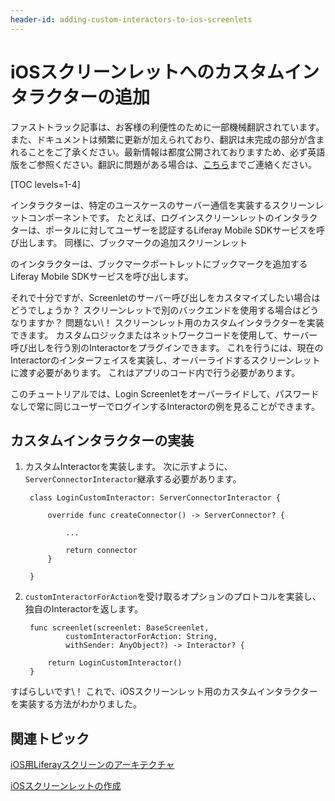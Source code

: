 ```yaml
---
header-id: adding-custom-interactors-to-ios-screenlets
---
```


# iOSスクリーンレットへのカスタムインタラクターの追加

<p class="alert alert-info"><span class="wysiwyg-color-blue120">ファストトラック記事は、お客様の利便性のために一部機械翻訳されています。また、ドキュメントは頻繁に更新が加えられており、翻訳は未完成の部分が含まれることをご了承ください。最新情報は都度公開されておりますため、必ず英語版をご参照ください。翻訳に問題がある場合は、<a href="mailto:support-content-jp@liferay.com">こちら</a>までご連絡ください。</span></p>

[TOC levels=1-4]

インタラクターは、特定のユースケースのサーバー通信を実装するスクリーンレットコンポーネントです。 たとえば、ログインスクリーンレットのインタラクターは、ポータルに対してユーザーを認証するLiferay Mobile SDKサービスを呼び出します。 同様に、ブックマークの追加スクリーンレット</a>

のインタラクターは、ブックマークポートレットにブックマークを追加するLiferay Mobile SDKサービスを呼び出します。</p> 

それで十分ですが、Screenletのサーバー呼び出しをカスタマイズしたい場合はどうでしょうか？ スクリーンレットで別のバックエンドを使用する場合はどうなりますか？ 問題ない\！ スクリーンレット用のカスタムインタラクターを実装できます。 カスタムロジックまたはネットワークコードを使用して、サーバー呼び出しを行う別のInteractorをプラグインできます。 これを行うには、現在のInteractorのインターフェイスを実装し、オーバーライドするスクリーンレットに渡す必要があります。 これはアプリのコード内で行う必要があります。

このチュートリアルでは、Login Screenletをオーバーライドして、パスワードなしで常に同じユーザーでログインするInteractorの例を見ることができます。



## カスタムインタラクターの実装

1.  カスタムInteractorを実装します。 次に示すように、 `ServerConnectorInteractor`継承する必要があります。 
   
   

    ``` 
     class LoginCustomInteractor: ServerConnectorInteractor {

         override func createConnector() -> ServerConnector? {

             ...

             return connector
         }

     }
    ```


2.  `customInteractorForAction`を受け取るオプションのプロトコルを実装し、独自のInteractorを返します。 
   
   

    ``` 
     func screenlet(screenlet: BaseScreenlet, 
             customInteractorForAction: String, 
             withSender: AnyObject?) -> Interactor? {

         return LoginCustomInteractor()
     }
    ```


すばらしいです\！ これで、iOSスクリーンレット用のカスタムインタラクターを実装する方法がわかりました。



## 関連トピック

[iOS用Liferayスクリーンのアーキテクチャ](/docs/7-1/tutorials/-/knowledge_base/t/architecture-of-liferay-screens-for-ios)

[iOSスクリーンレットの作成](/docs/7-1/tutorials/-/knowledge_base/t/creating-ios-screenlets)
